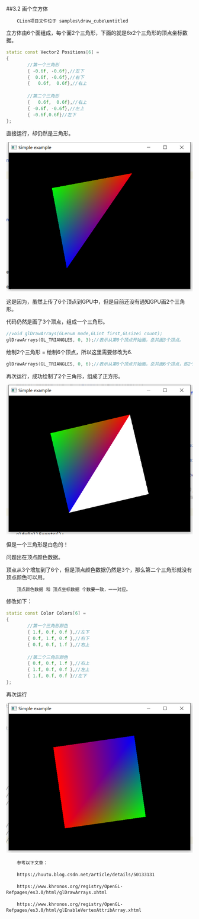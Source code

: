 ##3.2 画个立方体

        CLion项目文件位于 samples\draw_cube\untitled

立方体由6个面组成，每个面2个三角形，下面的就是6x2个三角形的顶点坐标数据。

```c++
static const Vector2 Positions[6] =
{
        //第一个三角形
        { -0.6f, -0.6f},//左下
        {  0.6f, -0.6f},//右下
        {   0.6f,  0.6f},//右上

        //第二个三角形
        {   0.6f,  0.6f},//右上
        { -0.6f, -0.6f},//左上
        { -0.6f,0.6f}//左下
};
```

直接运行，却仍然是三角形。

![](../../imgs/opengl_draw_polygon/draw_quad/add_vertex_pos_still_draw_triangle.png)

这是因为，虽然上传了6个顶点到GPU中，但是目前还没有通知GPU画2个三角形。

代码仍然是画了3个顶点，组成一个三角形。

```c++
//void glDrawArrays(GLenum mode,GLint first,GLsizei count);
glDrawArrays(GL_TRIANGLES, 0, 3);//表示从第0个顶点开始画，总共画3个顶点。
```

绘制2个三角形 = 绘制6个顶点，所以这里需要修改为6.

```c++
glDrawArrays(GL_TRIANGLES, 0, 6);//表示从第0个顶点开始画，总共画6个顶点，即2个三角形
```

再次运行，成功绘制了2个三角形，组成了正方形。

![](../../imgs/opengl_draw_polygon/draw_quad/draw_quad_but_second_triangle_white.png)

但是一个三角形是白色的！

问题出在顶点颜色数据。

顶点从3个增加到了6个，但是顶点颜色数据仍然是3个，那么第二个三角形就没有顶点颜色可以用。

        顶点颜色数据 和 顶点坐标数据 个数要一致，一一对应。

修改如下：

```c++
static const Color Colors[6] =
{
        //第一个三角形颜色
        { 1.f, 0.f, 0.f },//左下
        { 0.f, 1.f, 0.f },//右下
        { 0.f, 0.f, 1.f },//右上

        //第二个三角形颜色
        { 0.f, 0.f, 1.f },//右上
        { 1.f, 0.f, 0.f },//左上
        { 1.f, 0.f, 0.f }//左下
};
```

再次运行

![](../../imgs/opengl_draw_polygon/draw_quad/draw_quad_success.png)



        参考以下文章：

        https://huutu.blog.csdn.net/article/details/50133131

        https://www.khronos.org/registry/OpenGL-Refpages/es3.0/html/glDrawArrays.xhtml

        https://www.khronos.org/registry/OpenGL-Refpages/es3.0/html/glEnableVertexAttribArray.xhtml